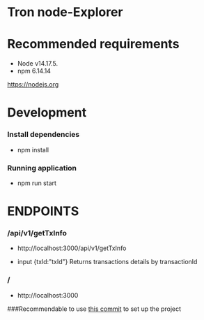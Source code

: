 # Tron node-Explorer

# Recommended requirements

- Node v14.17.5.
- npm 6.14.14

https://nodejs.org

# Development
### Install dependencies
- npm install
### Running application
- npm run start



# ENDPOINTS

###  /api/v1/getTxInfo
- http://localhost:3000/api/v1/getTxInfo

- input {txId:"txId"}
Returns transactions details by transactionId

###  /
- http://localhost:3000

###Recommendable to use [this commit](https://github.com/Godtide/tronTxChecker/commit/f4697c42485d8d3da8a1452c0b3d8729348236b2) to set up the project
